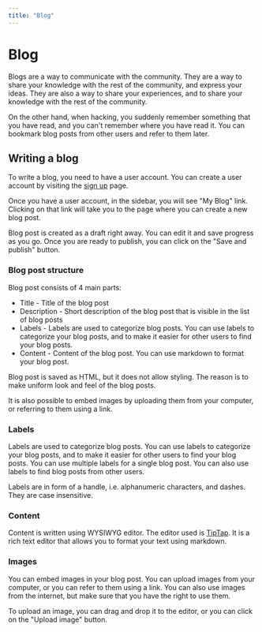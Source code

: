 ```yaml
---
title: "Blog"
---
```


# Blog

Blogs are a way to communicate with the community. They are a way to share your knowledge
with the rest of the community, and express your ideas. They are also a way to share your
experiences, and to share your knowledge with the rest of the community.

On the other hand, when hacking, you suddenly remember something that you have read, and
you can't remember where you have read it. You can bookmark blog posts from other users
and refer to them later.

## Writing a blog

To write a blog, you need to have a user account. You can create a user account by
visiting the [sign up](https://bountyhub.org/sign-up) page.

Once you have a user account, in the sidebar, you will see "My Blog" link. Clicking on
that link will take you to the page where you can create a new blog post.

Blog post is created as a draft right away. You can edit it and save progress as you go.
Once you are ready to publish, you can click on the "Save and publish" button.

### Blog post structure

Blog post consists of 4 main parts:

- Title - Title of the blog post
- Description - Short description of the blog post that is visible in the list of blog posts
- Labels - Labels are used to categorize blog posts. You can use labels to categorize your blog posts, and to make it easier for other users to find your blog posts.
- Content - Content of the blog post. You can use markdown to format your blog post.

Blog post is saved as HTML, but it does not allow styling. The reason is to make uniform look and feel of the blog posts.

It is also possible to embed images by uploading them from your computer, or referring to them using a link.

### Labels

Labels are used to categorize blog posts. You can use labels to categorize your blog posts, and to make it easier for other users to find your blog posts. You can use multiple labels for a single blog post. You can also use labels to find blog posts from other users.

Labels are in form of a handle, i.e. alphanumeric characters, and dashes. They are case insensitive.

### Content

Content is written using WYSIWYG editor. The editor used is [TipTap](https://www.tiptap.dev/). It is a rich text editor that allows you to format your text using markdown.

### Images

You can embed images in your blog post. You can upload images from your computer, or you can refer to them using a link. You can also use images from the internet, but make sure that you have the right to use them.

To upload an image, you can drag and drop it to the editor, or you can click on the "Upload image" button.
